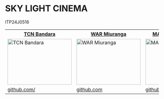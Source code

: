 # SKY LIGHT CINEMA
 ITP24J0516
<table>
  <tr>
   <th><a href="https://github.com/rajaprerak" target="_blank">TCN Bandara</a></th>
   <th><a href="https://github.com/example1" target="_blank">WAR Miuranga</a></th>
   <th><a href="https://github.com/example2" target="_blank">MADVG Manathunga</a></th>
   <th><a href="https://github.com/example3" target="_blank">KLTD Walalawita</a></th>
   <th><a href="https://github.com/example4" target="_blank">NTBP Dias</a></th>
   <th><a href="https://github.com/example5" target="_blank">AADDN Vidushan</a></th>
   <th><a href="https://github.com/example6" target="_blank">LMNP Gunasekara</a></th>
   <th><a href="https://github.com/example7" target="_blank">IM Pathirana</a></th>

  </tr>
  <tr>
    <td><img src="https://github.com/user-attachments/assets/8742613d-8283-4770-9211-c756e81c89c1" width="210" height="150" alt="TCN Bandara"></td>
    <td><img src="https://github.com/user-attachments/assets/164af07d-75c7-4f0e-bf3d-952975fde6c7" width="210" height="150" alt="WAR Miuranga"></td>
    <td><img src="https://github.com/user-attachments/assets/f84b47cf-6a98-486b-89f9-a668a0cb6fe3" width="210" height="150" alt="MADVG Manathunga"></td>
    <td><img src="https://github.com/example3.png?size=200" width="210" height="150" alt="KLTD Walalawita"></td>
    <td><img src="https://github.com/user-attachments/assets/44b5689d-99eb-4b24-8755-b7a25e2f261b" width="210" height="150" alt="NTBP Dias"></td>
    <td><img src="https://github.com/user-attachments/assets/c21fd3c4-1216-433e-8498-3977ecd8b199" width="210" height="150" alt="AADDN Vidushan"></td>
    <td><img src="https://github.com/user-attachments/assets/e007f11f-3ed5-490f-9f92-ef76f6e2ce62" width="210" height="150" alt="LMNP Gunasekara"></td>
    <td><img src="https://github.com/user-attachments/assets/c9b8c115-0a22-48cd-bd8b-f68f13d0a5df" width="210" height="150" alt="IM Pathirana"></td>
  </tr>
  <tr>
    <td><a href="github.com/chamaraIT22113122" target="_blank">github.com/</a></td>
    <td><a href="github.com/Ravidu09" target="_blank">github.com</a></td>
    <td><a href="https://github.com/example2" target="_blank">github.com</a></td>
    <td><a href="https://github.com/example3" target="_blank">github.com</a></td>
    <td><a href="https://github.com/example4" target="_blank">github.com</a></td>
    <td><a href="https://github.com/example5" target="_blank">github.com</a></td>
    <td><a href="https://github.com/example6" target="_blank">github.com</a></td>
    <td><a href="https://github.com/example7" target="_blank">github.com</a></td>
  </tr>
</table>
